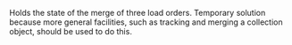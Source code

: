 Holds the state of the merge of three load orders. Temporary solution because more general facilities, such as tracking and merging a collection object, should be used to do this.